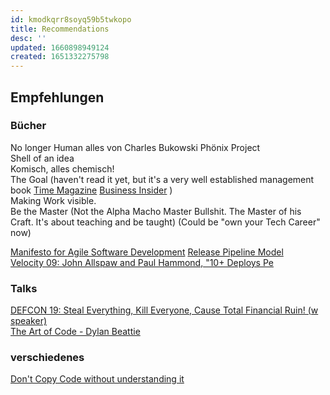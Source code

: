 ```yaml
---
id: kmodkqrr8soyq59b5twkopo
title: Recommendations
desc: ''
updated: 1660898949124
created: 1651332275798
---
```


## Empfehlungen
### Bücher

No longer Human
alles von Charles Bukowski
Phönix Project  
Shell of an idea  
Komisch, alles chemisch!  
The Goal  (haven't read it yet, but it's a very well established management book [Time Magazine](https://content.time.com/time/specials/packages/article/0,28804,2086680_2086683_2087672,00.html) [Business Insider](https://www.businessinsider.com/jeff-bezos-favorite-business-books-2013-9) )  
Making Work visible.  
Be the Master (Not the Alpha Macho Master Bullshit. The Master of his Craft. It's about teaching and be taught) (Could be "own your Tech Career" now)

[Manifesto for Agile Software Development](https://agilemanifesto.org/principles.html)
[Release Pipeline Model](https://download.microsoft.com/download/C/4/A/C4A14099-FEA4-4CB3-8A8F-A0C2BE5A1219/The%20Release%20Pipeline%20Model.pdf)  
[Velocity 09:  John Allspaw and Paul Hammond, "10+ Deploys Pe](https://www.youtube.com/watch?v=LdOe18KhtT4)



### Talks

[DEFCON 19: Steal Everything, Kill Everyone, Cause Total Financial Ruin! (w speaker)](https://www.youtube.com/watch?v=JsVtHqICeKE)  
[The Art of Code - Dylan Beattie](https://www.youtube.com/watch?v=6avJHaC3C2U)  



### verschiedenes
[Don't Copy Code without understanding it](https://twitter.com/foone/status/1229641258370355200)
